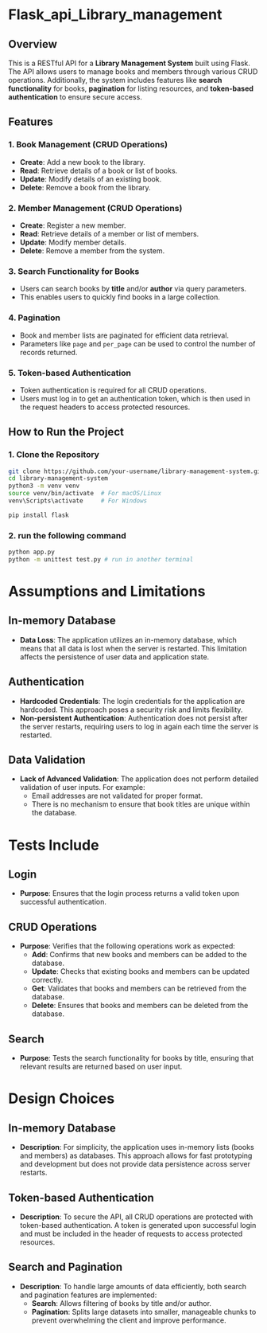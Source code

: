 # Flask_api_Library_management



## Overview

This is a RESTful API for a **Library Management System** built using Flask. The API allows users to manage books and members through various CRUD operations. Additionally, the system includes features like **search functionality** for books, **pagination** for listing resources, and **token-based authentication** to ensure secure access.

## Features

### 1. **Book Management (CRUD Operations)**
   - **Create**: Add a new book to the library.
   - **Read**: Retrieve details of a book or list of books.
   - **Update**: Modify details of an existing book.
   - **Delete**: Remove a book from the library.

### 2. **Member Management (CRUD Operations)**
   - **Create**: Register a new member.
   - **Read**: Retrieve details of a member or list of members.
   - **Update**: Modify member details.
   - **Delete**: Remove a member from the system.

### 3. **Search Functionality for Books**
   - Users can search books by **title** and/or **author** via query parameters.
   - This enables users to quickly find books in a large collection.

### 4. **Pagination**
   - Book and member lists are paginated for efficient data retrieval.
   - Parameters like `page` and `per_page` can be used to control the number of records returned.

### 5. **Token-based Authentication**
   - Token authentication is required for all CRUD operations.
   - Users must log in to get an authentication token, which is then used in the request headers to access protected resources.

## How to Run the Project

### 1. **Clone the Repository**

   ```bash
   git clone https://github.com/your-username/library-management-system.git
   cd library-management-system
   python3 -m venv venv
   source venv/bin/activate  # For macOS/Linux
   venv\Scripts\activate     # For Windows

   pip install flask
```
### 2. **run the following command**

```bash
python app.py
python -m unittest test.py # run in another terminal
```


# Assumptions and Limitations

## In-memory Database
- **Data Loss**: The application utilizes an in-memory database, which means that all data is lost when the server is restarted. This limitation affects the persistence of user data and application state.

## Authentication
- **Hardcoded Credentials**: The login credentials for the application are hardcoded. This approach poses a security risk and limits flexibility.
- **Non-persistent Authentication**: Authentication does not persist after the server restarts, requiring users to log in again each time the server is restarted.

## Data Validation
- **Lack of Advanced Validation**: The application does not perform detailed validation of user inputs. For example:
  - Email addresses are not validated for proper format.
  - There is no mechanism to ensure that book titles are unique within the database.


# Tests Include

## Login
- **Purpose**: Ensures that the login process returns a valid token upon successful authentication.

## CRUD Operations
- **Purpose**: Verifies that the following operations work as expected:
  - **Add**: Confirms that new books and members can be added to the database.
  - **Update**: Checks that existing books and members can be updated correctly.
  - **Get**: Validates that books and members can be retrieved from the database.
  - **Delete**: Ensures that books and members can be deleted from the database.

## Search
- **Purpose**: Tests the search functionality for books by title, ensuring that relevant results are returned based on user input.


# Design Choices

## In-memory Database
- **Description**: For simplicity, the application uses in-memory lists (books and members) as databases. This approach allows for fast prototyping and development but does not provide data persistence across server restarts.

## Token-based Authentication
- **Description**: To secure the API, all CRUD operations are protected with token-based authentication. A token is generated upon successful login and must be included in the header of requests to access protected resources.

## Search and Pagination
- **Description**: To handle large amounts of data efficiently, both search and pagination features are implemented:
  - **Search**: Allows filtering of books by title and/or author.
  - **Pagination**: Splits large datasets into smaller, manageable chunks to prevent overwhelming the client and improve performance.

